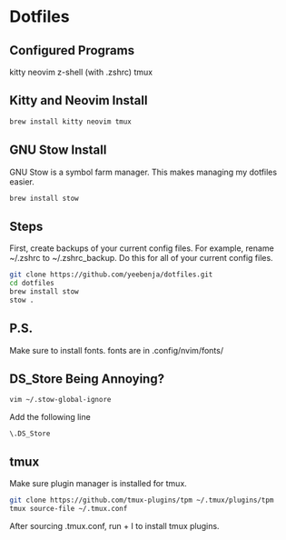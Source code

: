 # Dotfiles

## Configured Programs
kitty
neovim
z-shell (with .zshrc)
tmux

## Kitty and Neovim Install
```bash
brew install kitty neovim tmux
```

## GNU Stow Install
GNU Stow is a symbol farm manager. This makes managing my dotfiles easier.
```bash
brew install stow 
```

## Steps
First, create backups of your current config files. For example, rename ~/.zshrc to ~/.zshrc_backup. Do this for all of your current config files.
```bash
git clone https://github.com/yeebenja/dotfiles.git
cd dotfiles
brew install stow
stow .
```

## P.S.
Make sure to install fonts. fonts are in .config/nvim/fonts/

## DS_Store Being Annoying?
```bash
vim ~/.stow-global-ignore
```
Add the following line
```
\.DS_Store
```
## tmux
Make sure plugin manager is installed for tmux.
```bash
git clone https://github.com/tmux-plugins/tpm ~/.tmux/plugins/tpm
tmux source-file ~/.tmux.conf
```
After sourcing .tmux.conf, run <Prefix> + I to install tmux plugins.


